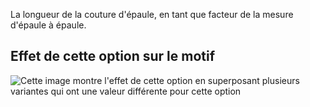 La longueur de la couture d'épaule, en tant que facteur de la mesure d'épaule à épaule.

## Effet de cette option sur le motif

![Cette image montre l'effet de cette option en superposant plusieurs variantes qui ont une valeur différente pour cette option](tamiko_shoulderseamlength_sample.svg "Effet de cette option sur le motif")
